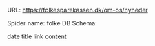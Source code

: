 URL: https://folkesparekassen.dk/om-os/nyheder

Spider name: folke
DB Schema:

date
title
link
content
